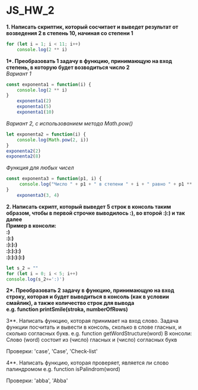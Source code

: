 # **JS_HW_2**  

**1. Написать скриптик, который сосчитает и выведет результат от возведения 2 в степень 10, начиная со степени 1**  
```js
for (let i = 1; i < 11; i++) 
    console.log(2 ** i)
```
__1*. Преобразовать 1 задачу в функцию, принимающую на вход степень, в которую будет возводиться число 2__  
*Вариант 1*
```js
const exponenta1 = function(i) {
    console.log(2 ** i)
}
    exponenta1(2)
    exponenta1(5)
    exponenta1(10)
```
*Вариант 2, с использованием метода Math.pow()*
```js
let exponenta2 = function(i) {
    console.log(Math.pow(2, i))
}
exponenta2(2)
exponenta2(8)
```
*Функция для любых чисел* 

```js
const exponenta3 = function(p1, i) {
     console.log("Число " + p1 + " в степени " + i + " равно " + p1 ** i)
}
    exponenta3(3, 4)
```
**2. Написать скрипт, который выведет 5 строк в консоль таким образом, чтобы в первой строчке выводилось :), во второй :):) и так далее  
Пример в консоли:  
:)  
:):)  
:):):)  
:):):):)  
:):):):):)**  
```js
let s_2 = ""
for (let i = 0; i < 5; i++)
console.log(s_2+=':)')
```
__2*. Преобразовать 2 задачу в функцию, принимающую на вход строку, которая и будет выводиться в консоль (как в условии смайлик), а также количество строк для вывода  
e.g. function printSmile(stroka, numberOfRows)__

3**.  Написать функцию, которая принимает на вход слово. Задача функции посчитать и вывести в консоль, сколько в слове гласных, и сколько согласных букв.
e.g. function getWordStructure(word)
В консоли: 
Слово (word) состоит из  (число) гласных и (число) согласных букв

Проверки: 'case', 'Case', 'Check-list'

4**. Написать функцию, которая проверяет, является ли слово палиндромом
e.g. function isPalindrom(word)

Проверки: 'abba', 'Abba'
